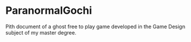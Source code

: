 # ParanormalGochi
Pith document of a ghost free to play game developed in the Game Design subject of my master degree.

